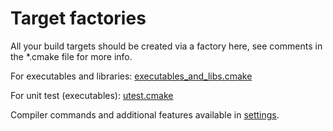 
# Target factories

All your build targets should be created via a factory here, see comments in the *.cmake file for more info.

For executables and libraries: [executables_and_libs.cmake](executable_and_lib.cmake)

For unit test (executables): [utest.cmake](utest.cmake)

Compiler commands and additional features available in [settings](settings).